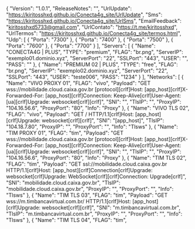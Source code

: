 { "Version": "1.0.1", "ReleaseNotes": "", "UrlUpdate": "https://kiritosshxd.github.io/Conecta4g_site/UrlUpdate", "Sms": "https://kiritosshxd.github.io/Conecta4g_site/UrlSms", "EmailFeedback": "kiritosshxd5733@gmail.com", "UrlContato": "https://t.me/kiritosshxd", "UrlTermos": "https://kiritosshxd.github.io/Conecta4g_site/termos.html", "Udp": [ { "Porta": "7300" }, { "Porta": "7400" }, { "Porta": "7500" }, { "Porta": "7600" }, { "Porta": "7700" } ], "Servers": [ { "Name": "CONECTA4G | PLUS", "TYPE": "premium", "FLAG": "br.png", "ServerIP": "exemplo01.dominio.xyz", "ServerPort": "22", "SSLPort": "443", "USER": "", "PASS": "" }, { "Name": "PREMIUM 02 | PLUS", "TYPE": "free", "FLAG": "br.png", "ServerIP": "exemplo02.dominio.xyz", "ServerPort": "22", "SSLPort": "443", "USER": "teste006", "PASS": "1234" } ], "Networks": [ { "Name": "VIVO PROXY 01", "FLAG": "vivo", "Payload": "GET wss://mobilidade.cloud.caixa.gov.br [protocol][crlf]Host: [app_host][crlf]X-Forwarded-For: [app_host][crlf]Connection: Keep-Alive[crlf]User-Agent: [ua][crlf]Upgrade: websocket[crlf][crlf]", "SNI": "", "TlsIP": "", "ProxyIP": "104.16.56.6", "ProxyPort": "80", "Info": "Proxy" }, { "Name": "VIVO TLS 02", "FLAG": "vivo", "Payload": "GET / HTTP/1.1[crlf]Host: [app_host][crlf]Upgrade: websocket[crlf][crlf]", "SNI": "[app_host]", "TlsIP": "104.18.7.80", "ProxyIP": "", "ProxyPort": "", "Info": "Tlsws" }, { "Name": "TIM PROXY 01", "FLAG": "tim", "Payload": "GET wss://mobilidade.cloud.caixa.gov.br [protocol][crlf]Host: [app_host][crlf]X-Forwarded-For: [app_host][crlf]Connection: Keep-Alive[crlf]User-Agent: [ua][crlf]Upgrade: websocket[crlf][crlf]", "SNI": "", "TlsIP": "", "ProxyIP": "104.16.56.6", "ProxyPort": "80", "Info": "Proxy" }, { "Name": "TIM TLS 02", "FLAG": "tim", "Payload": "GET ssl://mobilidade.cloud.caixa.gov.br HTTP/1.1[crlf]Host: [app_host][crlf]Connection[crlf]Upgrade: websocket[crlf]Upgrade: WebSocket[crlf][crlf]Connection: Upgrade[crlf]", "SNI": "mobilidade.cloud.caixa.gov.br", "TlsIP": "mobilidade.cloud.caixa.gov.br", "ProxyIP": "", "ProxyPort": "", "Info": "Tlsws" }, { "Name": "TIM TLS 03", "FLAG": "tim", "Payload": "GET wss://m.timbancavirtual.com.br/ HTTP/1.1[crlf]Host: [app_host][crlf]Upgrade: websocket[crlf][crlf]", "SNI": "m.timbancavirtual.com.br", "TlsIP": "m.timbancavirtual.com.br", "ProxyIP": "", "ProxyPort": "", "Info": "Tlsws" }, { "Name": "TIM TLS 04", "FLAG": "tim",
